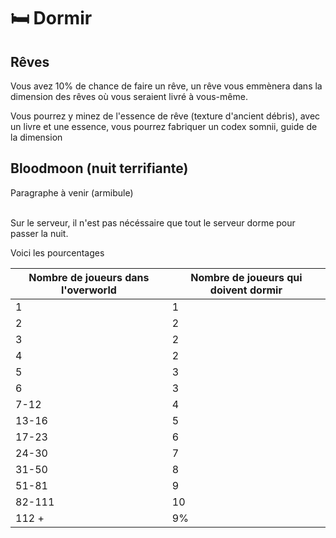 # 🛏️ Dormir

## Rêves

Vous avez 10% de chance de faire un rêve, un rêve vous emmènera dans la dimension des rêves où vous seraient livré à vous-même.

Vous pourrez y minez de l'essence de rêve (texture d'ancient débris), avec un livre et une essence, vous pourrez fabriquer un codex somnii, guide de la dimension


## Bloodmoon (nuit terrifiante)

Paragraphe à venir (armibule)

\
Sur le serveur, il n'est pas nécéssaire que tout le serveur dorme pour passer la nuit.

Voici les pourcentages

| Nombre de joueurs dans l'overworld | Nombre de joueurs qui doivent dormir |
| ---------------------------------- | ------------------------------------ |
| 1                                  | 1                                    |
| 2                                  | 2                                    |
| 3                                  | 2                                    |
| 4                                  | 2                                    |
| 5                                  | 3                                    |
| 6                                  | 3                                    |
| 7-12                               | 4                                    |
| 13-16                              | 5                                    |
| 17-23                              | 6                                    |
| 24-30                              | 7                                    |
| 31-50                              | 8                                    |
| 51-81                              | 9                                    |
| 82-111                             | 10                                   |
| 112 +                              | 9%                                   |
